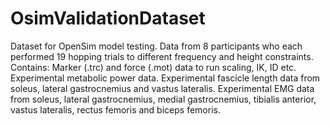 # OsimValidationDataset
Dataset for OpenSim model testing. Data from 8 participants who each performed 19 hopping trials to different frequency and height constraints.
Contains:
Marker (.trc) and force (.mot) data to run scaling, IK, ID etc.
Experimental metabolic power data.
Experimental fascicle length data from soleus, lateral gastrocnemius and vastus lateralis.
Experimental EMG data from soleus, lateral gastrocnemius, medial gastrocnemius, tibialis anterior, vastus lateralis, rectus femoris and biceps femoris.
